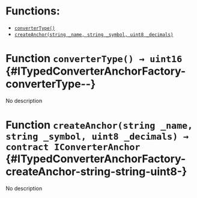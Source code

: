 

# Functions:
- [`converterType()`](#ITypedConverterAnchorFactory-converterType--)
- [`createAnchor(string _name, string _symbol, uint8 _decimals)`](#ITypedConverterAnchorFactory-createAnchor-string-string-uint8-)


# Function `converterType() → uint16` {#ITypedConverterAnchorFactory-converterType--}
No description
# Function `createAnchor(string _name, string _symbol, uint8 _decimals) → contract IConverterAnchor` {#ITypedConverterAnchorFactory-createAnchor-string-string-uint8-}
No description

